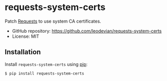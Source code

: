 # requests-system-certs

Patch [Requests](https://github.com/psf/requests) to use system CA certificates.

- GitHub repository: <https://github.com/leodevian/requests-system-certs>
- License: MIT

## Installation

Install `requests-system-certs` using [pip](https://pip.pypa.io/en/stable/):

```console
$ pip install requests-system-certs
```
